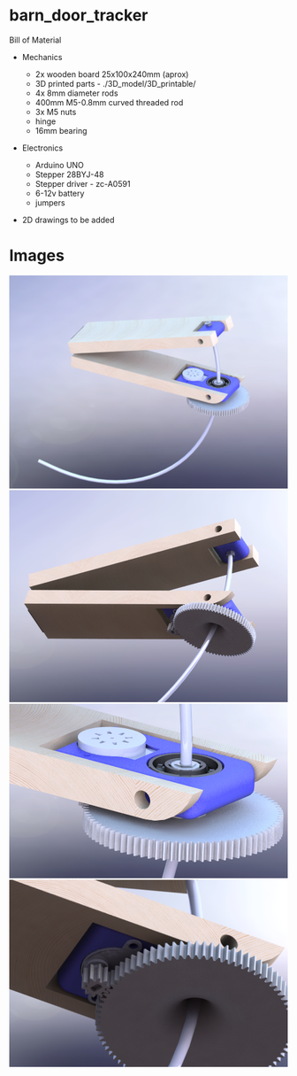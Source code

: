 # barn_door_tracker

Bill of Material

- Mechanics
  - 2x wooden board 25x100x240mm (aprox)  
  - 3D printed parts  - ./3D_model/3D_printable/
  - 4x 8mm diameter rods
  - 400mm M5-0.8mm curved threaded rod
  - 3x M5 nuts
  - hinge
  - 16mm bearing

- Electronics  
  - Arduino UNO
  - Stepper 28BYJ-48
  - Stepper driver - zc-A0591
  - 6-12v battery
  - jumpers
  
- 2D drawings to be added


# Images

![img 1](/Images/img_1.PNG)
![img 2](/Images/img_2.PNG)
![img 3](/Images/img_3.PNG)
![img 4](/Images/img_4.PNG)